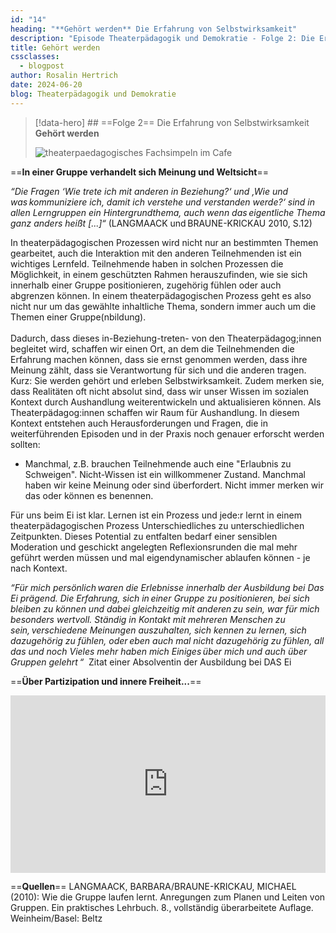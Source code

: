 ```yaml
---
id: "14"
heading: "**Gehört werden** Die Erfahrung von Selbstwirksamkeit"
description: "Episode Theaterpädagogik und Demokratie - Folge 2: Die Erfahrung von Selbstwirksamkeit"
title: Gehört werden
cssclasses:
  - blogpost
author: Rosalin Hertrich
date: 2024-06-20
blog: Theaterpädagogik und Demokratie
---
```

> [!data-hero] ## ==Folge 2== Die Erfahrung von Selbstwirksamkeit **Gehört werden**
> 
> ![theaterpaedagogisches Fachsimpeln im Cafe](https://res.cloudinary.com/little-papillon/image/upload/w_400/v1722971694/dasei/EpisodenHeadbilder_ropdu7.jpg)

<!-- CREARIS_PUBLISH -->

==**In einer Gruppe verhandelt sich Meinung und Weltsicht**==

_“Die Fragen ‘Wie trete ich mit anderen in Beziehung?‘ und ‚Wie und was kommuniziere ich, damit ich verstehe und verstanden werde?‘ sind in allen Lerngruppen ein Hintergrundthema, auch wenn das eigentliche Thema ganz anders heißt [...]“_ (LANGMAACK und BRAUNE-KRICKAU 2010, S.12)  

In theaterpädagogischen Prozessen wird nicht nur an bestimmten Themen gearbeitet, auch die Interaktion mit den anderen Teilnehmenden ist ein wichtiges Lernfeld. Teilnehmende haben in solchen Prozessen die Möglichkeit, in einem geschützten Rahmen herauszufinden, wie sie sich innerhalb einer Gruppe positionieren, zugehörig fühlen oder auch abgrenzen können. In einem theaterpädagogischen Prozess geht es also nicht nur um das gewählte inhaltliche Thema, sondern immer auch um die Themen einer Gruppe(nbildung).  
   
Dadurch, dass dieses in-Beziehung-treten- von den Theaterpädagog;innen begleitet wird, schaffen wir einen Ort, an dem die Teilnehmenden die Erfahrung machen können, dass sie ernst genommen werden, dass ihre Meinung zählt, dass sie Verantwortung für sich und die anderen tragen. Kurz: Sie werden gehört und erleben Selbstwirksamkeit. Zudem merken sie, dass Realitäten oft nicht absolut sind, dass wir unser Wissen im sozialen Kontext durch Aushandlung weiterentwickeln und aktualisieren können. Als Theaterpädagog:innen schaffen wir Raum für Aushandlung. In diesem Kontext entstehen auch Herausforderungen und Fragen, die in weiterführenden Episoden und in der Praxis noch genauer erforscht werden sollten: 

- Manchmal, z.B. brauchen Teilnehmende auch eine "Erlaubnis zu Schweigen". Nicht-Wissen ist ein willkommener Zustand. Manchmal haben wir keine Meinung oder sind überfordert. Nicht immer merken wir das oder können es benennen. 

Für uns beim Ei ist klar. Lernen ist ein Prozess und jede:r lernt in einem theaterpädagogischen Prozess Unterschiedliches zu unterschiedlichen Zeitpunkten. Dieses Potential zu entfalten bedarf einer sensiblen Moderation und geschickt angelegten Reflexionsrunden die mal mehr geführt werden müssen und mal eigendynamischer ablaufen können - je nach Kontext.

_“Für mich persönlich waren die Erlebnisse innerhalb der Ausbildung bei Das Ei prägend. Die Erfahrung, sich in einer Gruppe zu positionieren, bei sich bleiben zu können und dabei gleichzeitig mit anderen zu sein, war für mich besonders wertvoll. Ständig in Kontakt mit mehreren Menschen zu sein, verschiedene Meinungen auszuhalten, sich kennen zu lernen, sich dazugehörig zu fühlen, oder eben auch mal nicht dazugehörig zu fühlen, all das und noch Vieles mehr haben mich Einiges über mich und auch über Gruppen gelehrt “_ 
Zitat einer Absolventin der Ausbildung bei DAS Ei

==**Über Partizipation und innere Freiheit...**==

<div style="padding:56.25% 0 0 0;position:relative;"><iframe src="https://player.vimeo.com/video/952846393?badge=0&amp;autopause=0&amp;player_id=0&amp;app_id=58479" frameborder="0" allow="autoplay; fullscreen; picture-in-picture; clipboard-write" style="position:absolute;top:0;left:0;width:100%;height:100%;" title="2 Gehört werden – die Erfahrung von Selbstwirksamkeit" data-ready="true"></iframe></div>

==**Quellen**==
LANGMAACK, BARBARA/BRAUNE-KRICKAU, MICHAEL (2010): Wie die Gruppe laufen lernt. Anregungen zum Planen und Leiten von Gruppen. Ein praktisches Lehrbuch. 8., vollständig überarbeitete Auflage. Weinheim/Basel: Beltz
